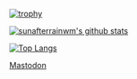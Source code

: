 [![trophy](https://github-profile-trophy.vercel.app/?username=sunafterrainwm)](https://github.com/ryo-ma/github-profile-trophy)

[![sunafterrainwm's github stats](https://github-readme-stats.vercel.app/api?username=sunafterrainwm&count_private=true&show_icons=true&bg_color=30,e96443,904e95&title_color=fff&text_color=fff)](https://github.com/anuraghazra/github-readme-stats)

[![Top Langs](https://github-readme-stats.vercel.app/api/top-langs/?username=sunafterrainwm&layout=compact&show_icons=true&bg_color=30,ff0,0ff,00f&title_color=666&text_color=fff)](https://github.com/anuraghazra/github-readme-stats)

<a rel="me" href="https://ohai.social/@sunafterrainwm">Mastodon</a>
